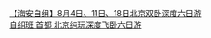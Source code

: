   
[【海安自组】8月4日、11日、18日北京双卧深度六日游](http://www.dianyue.me/archives/304/qmt89w5z267eczrx/)  
[自组班 首都 北京纯玩深度飞卧六日游](http://www.dianyue.me/archives/197/4v6cq6u3vg7jzb87/)